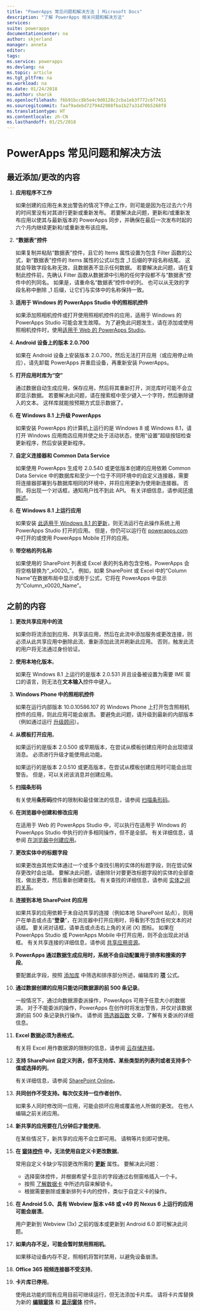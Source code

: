 ```yaml
---
title: "PowerApps 常见问题和解决方法 | Microsoft Docs"
description: "了解 PowerApps 相关问题和解决方法"
services: 
suite: powerapps
documentationcenter: na
author: skjerland
manager: anneta
editor: 
tags: 
ms.service: powerapps
ms.devlang: na
ms.topic: article
ms.tgt_pltfrm: na
ms.workload: na
ms.date: 01/24/2018
ms.author: sharik
ms.openlocfilehash: f6b91bcc8b5e4c9d0128c2cba1eb3f772c6f7451
ms.sourcegitcommit: faaf9adebd72794d2988fba1b27a31d70b5268f8
ms.translationtype: HT
ms.contentlocale: zh-CN
ms.lasthandoff: 01/25/2018
---
```

# <a name="common-issues-and-resolutions-for-powerapps"></a>PowerApps 常见问题和解决方法
## <a name="recently-addedchanged"></a>最近添加/更改的内容
1. **应用程序不工作**

    如果创建的应用在未发出警告的情况下停止工作，则可能是因为在过去六个月的时间里没有对其进行更新或重新发布。 若要解决此问题，更新和/或重新发布应用以使其与最新版本的 PowerApps 同步，并确保在最后一次发布时起的六个月内继续更新和/或重新发布该应用。

1. **“数据表”控件**

    如果复制并粘贴“数据表”控件，且它的 Items 属性设置为包含 Filter 函数的公式，新“数据表”控件的 Items 属性的公式以包含 _1 后缀的字段名称结尾。 这就会导致字段名称无效，且数据表不显示任何数据。 若要解决此问题，请在复制此控件前，先确认 Filter 函数从数据源中引用的任何字段都不与“数据表”控件中的列同名。 如果是，请重命名“数据表”控件中的列。 也可以从无效的字段名称中删除 _1 后缀，让它们与实体中的名称保持一致。

1. **适用于 Windows 的 PowerApps Studio 中的照相机控件**

    如果添加照相机控件或打开使用照相机控件的应用，适用于 Windows 的 PowerApps Studio 可能会发生故障。 为了避免此问题发生，请在添加或使用照相机控件时，使用[适用于 Web 的 PowerApps Studio](create-app-browser.md)。

2. **Android 设备上的版本 2.0.700**

    如果在 Android 设备上安装版本 2.0.700，然后无法打开应用（或应用停止响应），请先卸载 PowerApps 并重启设备，再重新安装 PowerApps。

3. **打开应用时库为“空”**

    通过数据自动生成应用，保存应用，然后将其重新打开，浏览库时可能不会立即显示数据。 若要解决此问题，请在搜索框中至少键入一个字符，然后删除键入的文本。 这样库就能按预期方式显示数据了。

4. **在 Windows 8.1 上升级 PowerApps**

    如果安装 PowerApps 的计算机上运行的是 Windows 8 或 Windows 8.1，请打开 Windows 应用商店应用并使之处于活动状态，使用“设置”超级按钮检查更新程序，然后安装更新程序。

5. **自定义连接器和 Common Data Service**

   如果使用 PowerApps 生成号 2.0.540 或更低版本创建的应用依赖 Common Data Service 中的数据库和至少一个位于不同环境中的自定义连接器，需要将连接器部署到与数据库相同的环境中，并将应用更新为使用新连接器。 否则，将出现一个对话框，通知用户找不到此 API。 有关详细信息，请参阅[环境概述](environments-overview.md)。

6. **在 Windows 8.1 上运行应用**

    如果安装 [此适用于 Windows 8.1 的更新](https://technet.microsoft.com/library/security/ms16-118)，则无法运行在此操作系统上用 PowerApps Studio 打开的应用。 但是，你仍可以运行在 [powerapps.com](https://web.powerapps.com) 中打开的或使用 PowerApps Mobile 打开的应用。

7. **带空格的列名称**

    如果使用的 SharePoint 列表或 Excel 表的列名称包含空格，PowerApps 会将空格替换为“\_x0020\_”。 例如，如果 SharePoint 或 Excel 中的“Column Name”在数据布局中显示或用于公式，它将在 PowerApps 中显示为“Column_x0020_Name”。

## <a name="older"></a>之前的内容
1. **更改共享应用中的流**

    如果你将流添加到应用、共享该应用，然后在此流中添加服务或更改连接，则必须从此共享应用中删除此流、重新添加此流并刷新此应用。 否则，触发此流的用户将无法通过身份验证。

2. **使用本地化版本**。

    如果在 Windows 8.1 上运行的是版本 2.0.531 并且设备被设置为需要 IME 窗口的语言，则无法在**文本输入**控件中键入。

3. **Windows Phone 中的照相机控件**

    如果在运行内部版本 10.0.10586.107 的 Windows Phone 上打开包含照相机控件的应用，则此应用可能会崩溃。 要避免此问题，请升级到最新的内部版本（例如通过运行 [升级顾问](https://www.microsoft.com/store/p/upgrade-advisor/9nblggh0f5g4)）。

4. **从模板打开应用**。

    如果运行的是版本 2.0.500 或早期版本，在尝试从模板创建应用时会出现错误消息。 必须进行升级才能使用此功能。

    如果运行的是版本 2.0.510 或更高版本，在尝试从模板创建应用时可能会出现警告。 但是，可以关闭该消息并创建应用。

5. **扫描条形码**

    有关使用**条形码**控件的限制和最佳做法的信息，请参阅 [扫描条形码](scan-barcode.md)。

6. **在浏览器中创建和修改应用**

    在适用于 Web 的 PowerApps Studio 中，可以执行在适用于 Windows 的 PowerApps Studio 中执行的许多相同操作，但不是全部。 有关详细信息，请参阅 [在浏览器中创建应用](create-app-browser.md)。

7. **更改实体中的标题字段**

    如果更改由其他实体通过一个或多个查找引用的实体的标题字段，则在尝试保存更改时会出错。 要解决此问题，请删除针对要更改标题字段的实体的全部查找，做出更改，然后重新创建查找。 有关查找的详细信息，请参阅 [实体之间的关系](data-platform-entity-lookup.md)。

8. **连接到本地 SharePoint 的应用**

    如果共享的应用依赖于未自动共享的连接（例如本地 SharePoint 站点），则用户在单击或点击“**登录**”，在浏览器中打开应用时，将看到不包含任何文本的对话框。 要关闭对话框，请单击或点击右上角的关闭 (X) 图标。 如果在 PowerApps Studio 或 PowerApps Mobile 中打开应用，则不会出现此对话框。 有关共享连接的详细信息，请参阅 [共享应用资源](share-app-resources.md)。

9. **PowerApps 通过数据生成应用时，系统不会自动配置用于排序和搜索的字段**。

   要配置此字段，按照 [添加库](add-gallery.md) 中筛选和排序部分所述，编辑库的 **[项](controls/properties-core.md)** 公式。

10. **通过数据创建的应用只能访问数据源的前 500 条记录**。

     一般情况下，通过向数据源委派操作，PowerApps 可用于任意大小的数据源。 对于不能委派的操作，PowerApps 在创作时将发出警告，并仅对该数据源的前 500 条记录执行操作。  请参阅 [筛选器函数](functions/function-filter-lookup.md) 文章，了解有关委派的详细信息。

11. **Excel 数据必须为表格式**。

     有关将 Excel 用作数据源的限制的信息，请参阅 [云存储连接](connections/cloud-storage-blob-connections.md#known-limitations)。

12. **支持 SharePoint 自定义列表，但不支持库、某些类型的列表列或者支持多个值或选择的列**。

     有关详细信息，请参阅 [SharePoint Online](connections/connection-sharepoint-online.md#known-issues)。

13. **共同创作不受支持。每次仅支持一位作者创作**。

     如果多人同时修改同一应用，可能会损坏应用或覆盖他人所做的更改。 在他人编辑之前关闭应用。

14. **新共享的应用要在几分钟后才能使用**。

     在某些情况下，新共享的应用不会立即可用。 请稍等片刻即可使用。

15. **在 [窗体控件](controls/control-form-detail.md) 中，无法使用自定义卡更改数据**。

     常用自定义卡缺少写回更改所需的 **[更新](controls/control-card.md)** 属性。 要解决此问题：

    * 选择窗体控件，并根据希望卡显示的字段通过右侧窗格插入一个卡。  
    * 按照 [了解数据卡](working-with-cards.md#unlock-a-card) 中所述内容来解锁卡。
    * 根据需要删除或重新排列卡内的控件，类似于自定义卡的操作。

16. **在 Android 5.0、具有 Webview 版本 v48 或 v49 的 Nexus 6 上运行的应用可能会崩溃**。

     用户更新到 Webview (3x) 之前的版本或更新到 Android 6.0 即可解决此问题。

17. **如果内存不足，可能会暂时禁用照相机**。

     如果移动设备内存不足，照相机将暂时禁用，以避免设备崩溃。

18. **Office 365 视频连接器不受支持**。

19. **卡片库已停用**。

     使用此功能的现有应用目前可继续运行，但无法添加卡片库。 请将卡片库替换为新的 **[编辑窗体](controls/control-form-detail.md)** 和 **[显示窗体](controls/control-form-detail.md)** 控件。
